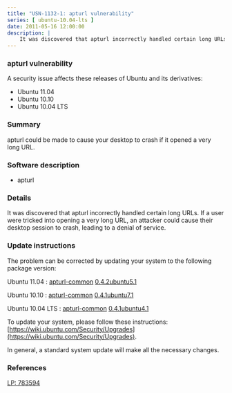 ```yaml
---
title: "USN-1132-1: apturl vulnerability"
series: [ ubuntu-10.04-lts ]
date: 2011-05-16 12:00:00
description: |
    It was discovered that apturl incorrectly handled certain long URLs. If a user were tricked into opening a very long URL, an attacker could cause their desktop session to crash, leading to a denial of service. 
--- 
```

 
### apturl vulnerability

A security issue affects these releases of Ubuntu and its derivatives:

* Ubuntu 11.04
* Ubuntu 10.10
* Ubuntu 10.04 LTS

### Summary

apturl could be made to cause your desktop to crash if it opened a very long URL.

### Software description

* apturl 

### Details

It was discovered that apturl incorrectly handled certain long URLs. If a user were tricked into opening a very long URL, an attacker could cause their desktop session to crash, leading to a denial of service. 

### Update instructions

The problem can be corrected by updating your system to the following package version:

Ubuntu 11.04
 : [apturl-common](https://launchpad.net/ubuntu/+source/apturl) <span> [0.4.2ubuntu5.1](https://launchpad.net/ubuntu/+source/apturl/0.4.2ubuntu5.1) </span> 

Ubuntu 10.10
 : [apturl-common](https://launchpad.net/ubuntu/+source/apturl) <span> [0.4.1ubuntu7.1](https://launchpad.net/ubuntu/+source/apturl/0.4.1ubuntu7.1) </span> 

Ubuntu 10.04 LTS
 : [apturl-common](https://launchpad.net/ubuntu/+source/apturl) <span> [0.4.1ubuntu4.1](https://launchpad.net/ubuntu/+source/apturl/0.4.1ubuntu4.1) </span> 

To update your system, please follow these instructions: [https://wiki.ubuntu.com/Security/Upgrades](https://wiki.ubuntu.com/Security/Upgrades).

In general, a standard system update will make all the necessary changes. 

### References

 [LP: 783594](https://launchpad.net/bugs/783594)
 
